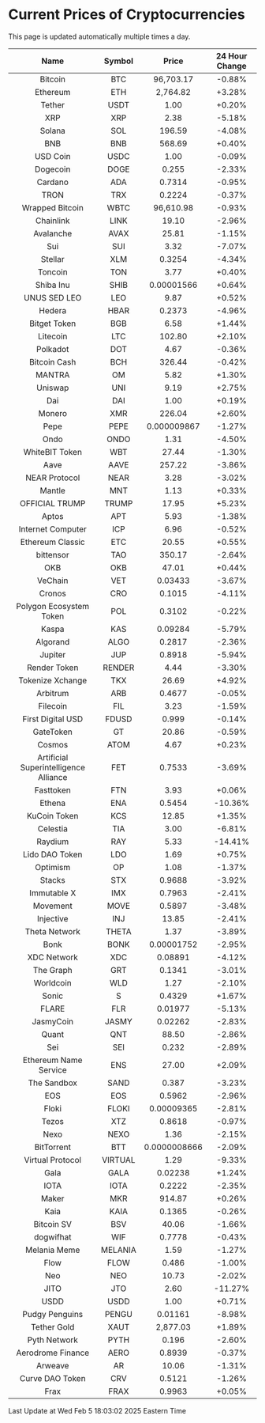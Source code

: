 # Current Prices of Cryptocurrencies
This page is updated automatically multiple times a day.

| Name | Symbol | Price | 24 Hour Change |
| :---: |:---:| :---: | :---: |
| Bitcoin | BTC | 96,703.17 | -0.88% |
| Ethereum | ETH | 2,764.82 | +3.28% |
| Tether | USDT | 1.00 | +0.20% |
| XRP | XRP | 2.38 | -5.18% |
| Solana | SOL | 196.59 | -4.08% |
| BNB | BNB | 568.69 | +0.40% |
| USD Coin | USDC | 1.00 | -0.09% |
| Dogecoin | DOGE | 0.255 | -2.33% |
| Cardano | ADA | 0.7314 | -0.95% |
| TRON | TRX | 0.2224 | -0.37% |
| Wrapped Bitcoin | WBTC | 96,610.98 | -0.93% |
| Chainlink | LINK | 19.10 | -2.96% |
| Avalanche | AVAX | 25.81 | -1.15% |
| Sui | SUI | 3.32 | -7.07% |
| Stellar | XLM | 0.3254 | -4.34% |
| Toncoin | TON | 3.77 | +0.40% |
| Shiba Inu | SHIB | 0.00001566 | +0.64% |
| UNUS SED LEO | LEO | 9.87 | +0.52% |
| Hedera | HBAR | 0.2373 | -4.96% |
| Bitget Token | BGB | 6.58 | +1.44% |
| Litecoin | LTC | 102.80 | +2.10% |
| Polkadot | DOT | 4.67 | -0.36% |
| Bitcoin Cash | BCH | 326.44 | -0.42% |
| MANTRA | OM | 5.82 | +1.30% |
| Uniswap | UNI | 9.19 | +2.75% |
| Dai | DAI | 1.00 | +0.19% |
| Monero | XMR | 226.04 | +2.60% |
| Pepe | PEPE | 0.000009867 | -1.27% |
| Ondo | ONDO | 1.31 | -4.50% |
| WhiteBIT Token | WBT | 27.44 | -1.30% |
| Aave | AAVE | 257.22 | -3.86% |
| NEAR Protocol | NEAR | 3.28 | -3.02% |
| Mantle | MNT | 1.13 | +0.33% |
| OFFICIAL TRUMP | TRUMP | 17.95 | +5.23% |
| Aptos | APT | 5.93 | -1.38% |
| Internet Computer | ICP | 6.96 | -0.52% |
| Ethereum Classic | ETC | 20.55 | +0.55% |
| bittensor | TAO | 350.17 | -2.64% |
| OKB | OKB | 47.01 | +0.44% |
| VeChain | VET | 0.03433 | -3.67% |
| Cronos | CRO | 0.1015 | -4.11% |
| Polygon Ecosystem Token | POL | 0.3102 | -0.22% |
| Kaspa | KAS | 0.09284 | -5.79% |
| Algorand | ALGO | 0.2817 | -2.36% |
| Jupiter | JUP | 0.8918 | -5.94% |
| Render Token | RENDER | 4.44 | -3.30% |
| Tokenize Xchange | TKX | 26.69 | +4.92% |
| Arbitrum | ARB | 0.4677 | -0.05% |
| Filecoin | FIL | 3.23 | -1.59% |
| First Digital USD | FDUSD | 0.999 | -0.14% |
| GateToken | GT | 20.86 | -0.59% |
| Cosmos | ATOM | 4.67 | +0.23% |
| Artificial Superintelligence Alliance | FET | 0.7533 | -3.69% |
| Fasttoken | FTN | 3.93 | +0.06% |
| Ethena | ENA | 0.5454 | -10.36% |
| KuCoin Token | KCS | 12.85 | +1.35% |
| Celestia | TIA | 3.00 | -6.81% |
| Raydium | RAY | 5.33 | -14.41% |
| Lido DAO Token | LDO | 1.69 | +0.75% |
| Optimism | OP | 1.08 | -1.37% |
| Stacks | STX | 0.9688 | -3.92% |
| Immutable X | IMX | 0.7963 | -2.41% |
| Movement | MOVE | 0.5897 | -3.48% |
| Injective | INJ | 13.85 | -2.41% |
| Theta Network | THETA | 1.37 | -3.89% |
| Bonk | BONK | 0.00001752 | -2.95% |
| XDC Network | XDC | 0.08891 | -4.12% |
| The Graph | GRT | 0.1341 | -3.01% |
| Worldcoin | WLD | 1.27 | -2.10% |
| Sonic | S | 0.4329 | +1.67% |
| FLARE | FLR | 0.01977 | -5.13% |
| JasmyCoin | JASMY | 0.02262 | -2.83% |
| Quant | QNT | 88.50 | -2.86% |
| Sei | SEI | 0.232 | -2.89% |
| Ethereum Name Service | ENS | 27.00 | +2.09% |
| The Sandbox | SAND | 0.387 | -3.23% |
| EOS | EOS | 0.5962 | -2.96% |
| Floki | FLOKI | 0.00009365 | -2.81% |
| Tezos | XTZ | 0.8618 | -0.97% |
| Nexo | NEXO | 1.36 | -2.15% |
| BitTorrent | BTT | 0.0000008666 | -2.09% |
| Virtual Protocol | VIRTUAL | 1.29 | -9.33% |
| Gala | GALA | 0.02238 | +1.24% |
| IOTA | IOTA | 0.2222 | -2.35% |
| Maker | MKR | 914.87 | +0.26% |
| Kaia | KAIA | 0.1365 | -0.26% |
| Bitcoin SV | BSV | 40.06 | -1.66% |
| dogwifhat | WIF | 0.7778 | -0.43% |
| Melania Meme | MELANIA | 1.59 | -1.27% |
| Flow | FLOW | 0.486 | -1.00% |
| Neo | NEO | 10.73 | -2.02% |
| JITO | JTO | 2.60 | -11.27% |
| USDD | USDD | 1.00 | +0.71% |
| Pudgy Penguins | PENGU | 0.01161 | -8.98% |
| Tether Gold | XAUT | 2,877.03 | +1.89% |
| Pyth Network | PYTH | 0.196 | -2.60% |
| Aerodrome Finance | AERO | 0.8939 | -0.37% |
| Arweave | AR | 10.06 | -1.31% |
| Curve DAO Token | CRV | 0.5121 | -1.26% |
| Frax | FRAX | 0.9963 | +0.05% |

Last Update at Wed Feb  5 18:03:02 2025 Eastern Time